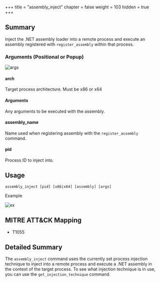 +++
title = "assembly_inject"
chapter = false
weight = 103
hidden = true
+++

## Summary

Inject the .NET assembly loader into a remote process and execute an assembly registered with `register_assembly` within that process. 

### Arguments (Positional or Popup)

![args](../images/assembly_inject01.png)

#### arch
Target process architecture. Must be x86 or x64

#### Arguments
Any arguments to be executed with the assembly.

#### assembly_name
Name used when registering assembly with the `register_assembly` command.

#### pid
Process ID to inject into.

## Usage
```
assembly_inject [pid] [x86|x64] [assembly] [args]
```

Example

![ex](../images/assembly_inject02.png)

## MITRE ATT&CK Mapping

- T1055

## Detailed Summary

The `assembly_inject` command uses the currently set process injection technique to inject into a remote process and execute a .NET assembly in the context of the target process. To see what injection technique is in use, you can use the `get_injection_technique` command.